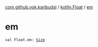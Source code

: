 [com.github.vok.karibudsl](../index.md) / [kotlin.Float](index.md) / [em](.)

# em

`val Float.em: `[`Size`](../-size/index.md)